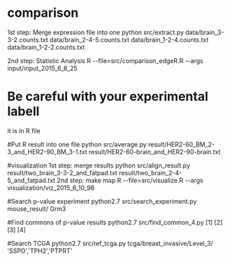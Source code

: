 # comparison

1st step: Merge expression file into one 
 python src/extract.py data/brain_3-3-2.counts.txt data/brain_2-4-5.counts.txt data/brain_1-2-4.counts.txt data/brain_1-2-2.counts.txt

2nd step: Statistic Analysis
 R --file=src/comparison_edgeR.R --args input/input_2015_6_8_25 

 # Be careful with your experimental labell
   it is in R file

#Put R result into one file
python src/average.py result/HER2-60_BM_2-3_and_HER2-90_BM_3-1.txt result/HER2-60-brain_and_HER2-90-brain.txt


#visualization
1st step: merge results
  python src/align_result.py result/two_brain_3-3-2_and_fatpad.txt result/two_brain_2-4-5_and_fatpad.txt 
2nd step: make map
  R --file=src/visualize.R --args visualization/viz_2015_6_10_98 

#Search p-value experiment
python2.7 src/search_experiment.py mouse_result/ Grm3

#Find commons of p-value results
python2.7 src/find_common_4.py [1] [2] [3] [4]

#Search TCGA
python2.7 src/ref_tcga.py tcga/breast_invasive/Level_3/ 'SSPO','TPH2','PTPRT'

